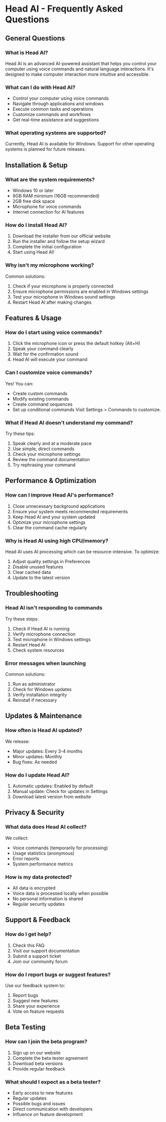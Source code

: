 # Head AI - Frequently Asked Questions

## General Questions

### What is Head AI?
Head AI is an advanced AI-powered assistant that helps you control your computer using voice commands and natural language interactions. It's designed to make computer interaction more intuitive and accessible.

### What can I do with Head AI?
- Control your computer using voice commands
- Navigate through applications and windows
- Execute common tasks and operations
- Customize commands and workflows
- Get real-time assistance and suggestions

### What operating systems are supported?
Currently, Head AI is available for Windows. Support for other operating systems is planned for future releases.

## Installation & Setup

### What are the system requirements?
- Windows 10 or later
- 8GB RAM minimum (16GB recommended)
- 2GB free disk space
- Microphone for voice commands
- Internet connection for AI features

### How do I install Head AI?
1. Download the installer from our official website
2. Run the installer and follow the setup wizard
3. Complete the initial configuration
4. Start using Head AI!

### Why isn't my microphone working?
Common solutions:
1. Check if your microphone is properly connected
2. Ensure microphone permissions are enabled in Windows settings
3. Test your microphone in Windows sound settings
4. Restart Head AI after making changes

## Features & Usage

### How do I start using voice commands?
1. Click the microphone icon or press the default hotkey (Alt+H)
2. Speak your command clearly
3. Wait for the confirmation sound
4. Head AI will execute your command

### Can I customize voice commands?
Yes! You can:
- Create custom commands
- Modify existing commands
- Create command sequences
- Set up conditional commands
Visit Settings > Commands to customize.

### What if Head AI doesn't understand my command?
Try these tips:
1. Speak clearly and at a moderate pace
2. Use simple, direct commands
3. Check your microphone settings
4. Review the command documentation
5. Try rephrasing your command

## Performance & Optimization

### How can I improve Head AI's performance?
1. Close unnecessary background applications
2. Ensure your system meets recommended requirements
3. Keep Head AI and your system updated
4. Optimize your microphone settings
5. Clear the command cache regularly

### Why is Head AI using high CPU/memory?
Head AI uses AI processing which can be resource-intensive. To optimize:
1. Adjust quality settings in Preferences
2. Disable unused features
3. Clear cached data
4. Update to the latest version

## Troubleshooting

### Head AI isn't responding to commands
Try these steps:
1. Check if Head AI is running
2. Verify microphone connection
3. Test microphone in Windows settings
4. Restart Head AI
5. Check system resources

### Error messages when launching
Common solutions:
1. Run as administrator
2. Check for Windows updates
3. Verify installation integrity
4. Reinstall if necessary

## Updates & Maintenance

### How often is Head AI updated?
We release:
- Major updates: Every 3-4 months
- Minor updates: Monthly
- Bug fixes: As needed

### How do I update Head AI?
1. Automatic updates: Enabled by default
2. Manual update: Check for updates in Settings
3. Download latest version from website

## Privacy & Security

### What data does Head AI collect?
We collect:
- Voice commands (temporarily for processing)
- Usage statistics (anonymous)
- Error reports
- System performance metrics

### How is my data protected?
- All data is encrypted
- Voice data is processed locally when possible
- No personal information is shared
- Regular security updates

## Support & Feedback

### How do I get help?
1. Check this FAQ
2. Visit our support documentation
3. Submit a support ticket
4. Join our community forum

### How do I report bugs or suggest features?
Use our feedback system to:
1. Report bugs
2. Suggest new features
3. Share your experience
4. Vote on feature requests

## Beta Testing

### How can I join the beta program?
1. Sign up on our website
2. Complete the beta tester agreement
3. Download beta versions
4. Provide regular feedback

### What should I expect as a beta tester?
- Early access to new features
- Regular updates
- Possible bugs and issues
- Direct communication with developers
- Influence on feature development
